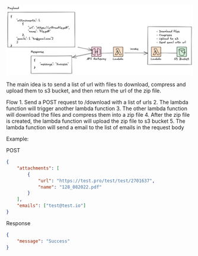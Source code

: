 

<!-- load the image from ./image.png  -->
<img src="image.png" alt="image" />


The main idea is to send a list of url with files to download, compress and upload them to s3 bucket, and then return the url of the zip file.

Flow
    1. Send a POST request to /download with a list of urls
    2. The lambda function will trigger another lambda function 
    3. The other lambda function will download the files and compress them into a zip file
    4. After the zip file is created, the lambda function will upload the zip file to s3 bucket
    5. The lambda function will send a email to the list of emails in the request body


Example:

POST 
```json
{
    "attachments": [
        {
            "url": "https://test.pro/test/test/2701637",
            "name": "128_082022.pdf"
        }
    ],
    "emails": ["test@test.io"]
}
```

Response

```json
{
    "message": "Success"
}
```